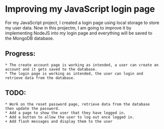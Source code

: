 # Improving my JavaScript login page

For my JavaScript project, I created a login page
using local storage to store my user data. Now in this projectm, I am going to improve it by implementing NodeJS into my login page and everything will be saved to the MongoDB database.

## Progress:
    * The create account page is working as intended, a user can create an account and it gets saved to the database.
    * The login page is working as intended, the user can login and retrieve data from the database.

## TODO:
    * Work on the reset password page, retrieve data from the database then update the password.
    * Add a page to show the user that they have logged in.
    * Add a button to allow the user to log out once logged in.
    + Add flash messages and display them to the user
